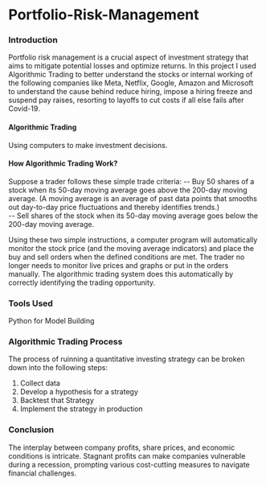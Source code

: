 # Portfolio-Risk-Management

### Introduction
Portfolio risk management is a crucial aspect of investment strategy that aims to mitigate potential losses and optimize returns. In this project I used Algorithmic Trading to better understand the stocks or internal working of the following companies like Meta, Netflix, Google, Amazon and Microsoft to understand the cause behind reduce hiring, impose a hiring freeze and suspend pay raises, resorting to layoffs to cut costs if all else fails after Covid-19.

#### Algorithmic Trading
Using computers to make investment decisions.

#### How Algorithmic Trading Work?
Suppose a trader follows these simple trade criteria:
-- Buy 50 shares of a stock when its 50-day moving average goes above the 200-day moving average. (A moving average is an average of past data points that smooths out day-to-day price fluctuations and thereby identifies trends.)  
-- Sell shares of the stock when its 50-day moving average goes below the 200-day moving average.

Using these two simple instructions, a computer program will automatically monitor the stock price (and the moving average indicators) and place the buy and sell orders when the defined conditions are met. The trader no longer needs to monitor live prices and graphs or put in the orders manually. The algorithmic trading system does this automatically by correctly identifying the trading opportunity. 

### Tools Used
Python for Model Building

### Algorithmic Trading Process
The process of ruinning a quantitative investing strategy can be broken down into the following steps:
1. Collect data
2. Develop a hypothesis for a strategy
3. Backtest that Strategy
4. Implement the strategy in production

### Conclusion
The interplay between company profits, share prices, and economic conditions is intricate. Stagnant profits can make companies vulnerable during a recession, prompting various cost-cutting measures to navigate financial challenges.





